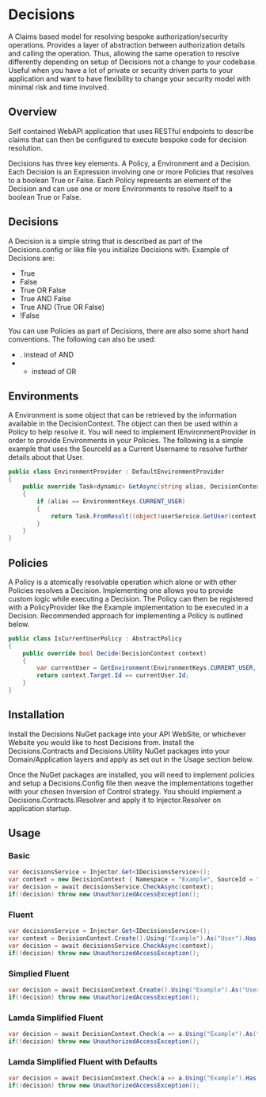 Decisions
==========

A Claims based model for resolving bespoke authorization/security operations. Provides a layer of abstraction between authorization details and calling the operation. Thus, allowing the same operation to resolve differently depending on setup of Decisions not a change to your codebase. Useful when you have a lot of private or security driven parts to your application and want to have flexibility to change your security model with minimal risk and time involved.

Overview
-------------------------

Self contained WebAPI application that uses RESTful endpoints to describe claims that can then be configured to execute bespoke code for decision resolution. 

Decisions has three key elements. A Policy, a Environment and a Decision. Each Decision is an Expression involving one or more Policies that resolves to a boolean True or False. Each Policy represents an element of the Decision and can use one or more Environments to resolve itself to a boolean True or False.

Decisions
-------------------------

A Decision is a simple string that is described as part of the Decisions.config or like file you initialize Decisions with. Example of Decisions are:

* True
* False
* True OR False
* True AND False
* True AND (True OR False)
* !False

You can use Policies as part of Decisions, there are also some short hand conventions. The following can also be used:

* . instead of AND
* + instead of OR

Environments
-------------------------

A Environment is some object that can be retrieved by the information available in the DecisionContext. The object can then be used within a Policy to help resolve it. You will need to implement IEnvironmentProvider in order to provide Environments in your Policies. The following is a simple example that uses the SourceId as a Current Username to resolve further details about that User.


```c#
public class EnvironmentProvider : DefaultEnvironmentProvider 
{
    public override Task<dynamic> GetAsync(string alias, DecisionContext context)
    {
        if (alias == EnvironmentKeys.CURRENT_USER)
        {
            return Task.FromResult((object)userService.GetUser(context.SourceId));
        }
    }
}
```

Policies
-------------------------

A Policy is a atomically resolvable operation which alone or with other Policies resolves a Decision. Implementing one allows you to provide custom logic while executing a Decision. The Policy can then be registered with a PolicyProvider like the Example implementation to be executed in a Decision. Recommended approach for implementing a Policy is outlined below.

```c#
public class IsCurrentUserPolicy : AbstractPolicy
{
    public override bool Decide(DecisionContext context)
    {
        var currentUser = GetEnvironment(EnvironmentKeys.CURRENT_USER, context) as User;
        return context.Target.Id == currentUser.Id;
    }
}
```

Installation
-------------------------

Install the Decisions NuGet package into your API WebSite, or whichever Website you would like to host Decisions from. Install the Decisions.Contracts and Decisions.Utility NuGet packages into your Domain/Application layers and apply as set out in the Usage section below.

Once the NuGet packages are installed, you will need to implement policies and setup a Decisions.Config file then weave the implementations together with your chosen Inversion of Control strategy. You should implement a Decisions.Contracts.IResolver and apply it to Injector.Resolver on application startup.

Usage
-------------------------

### Basic

```c#
var decisionsService = Injector.Get<IDecisionsService>();
var context = new DecisionContext { Namespace = "Example", SourceId = "User", Role = "Role", Target = new { @id = 1 }};
var decision = await decisionsService.CheckAsync(context);
if(!decision) throw new UnauthorizedAccessException();
```

### Fluent

```c#
var decisionsService = Injector.Get<IDecisionsService>();
var context = DecisionContext.Create().Using("Example").As("User").Has("Role").On(new { @id = 1 });
var decision = await decisionsService.CheckAsync(context);
if(!decision) throw new UnauthorizedAccessException();
```

### Simplied Fluent

```c#
var decision = await DecisionContext.Create().Using("Example").As("User").Has("Role").On(new { @id = 1 }).Check();
if(!decision) throw new UnauthorizedAccessException();
```

### Lamda Simplified Fluent

```c#
var decision = await DecisionContext.Check(a => a.Using("Example").As("User").Has("Role").On(new { @id = 1 }));
if(!decision) throw new UnauthorizedAccessException();
```

### Lamda Simplified Fluent with Defaults

```c#
var decision = await DecisionContext.Check(a => a.Using("Example").Has("Role").On(new { @id = 1 }));
if(!decision) throw new UnauthorizedAccessException();
```
